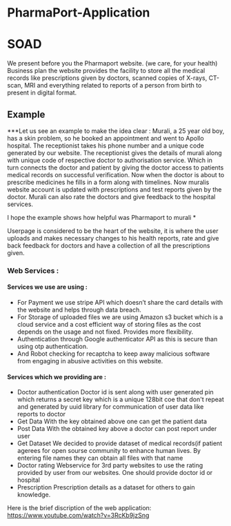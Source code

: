 # PharmaPort-Application

# SOAD

We present before you the Pharmaport website. (we care, for your health)
Business plan
the website provides the facility to store all the medical records like prescriptions given by doctors, scanned copies of X-rays, CT-scan, MRI and everything related to reports of a person from birth to present in digital format.

## Example
***Let us see an example to make the idea clear :
Murali, a 25 year old boy, has a skin problem, so he booked an appointment and went to Apollo hospital. The receptionist takes his phone number and a unique code generated by our website. The receptionist gives the details of murali along with unique code of respective doctor to authorisation service. Which in turn connects the doctor and patient by giving the doctor access to patients medical records on successful verification. Now when the doctor is about to prescribe medicines he fills in a form along with timelines. Now muralis website account is updated with prescriptions and test reports given by the doctor. Murali can also rate the doctors and give feedback to the hospital services.

I hope the example shows how helpful was Pharmaport to murali 
*

Userpage is considered to be the heart of the website, it is where the user uploads and makes necessary changes to his health reports, rate and give back feedback for doctors and have a collection of all the prescriptions given.

### Web Services :
#### Services we use are using : 
- For Payment we use stripe API which doesn’t share the card details with the website and helps through data breach.
- For Storage of uploaded files we are using Amazon s3 bucket which is a cloud service and a cost efficient way of storing files as the cost depends on the usage and not fixed. Provides more flexibility. 
- Authentication through Google authenticator API as this is secure than using otp authentication.
- And Robot checking for recaptcha to keep away malicious software from engaging in abusive activities on this website.

#### Services which we providing are : 
- Doctor authentication
Doctor id is sent along with user generated pin which returns a secret key which is a unique 128bit coe that don't repeat and generated by uuid library for communication of user data like reports to doctor
- Get Data 
With the key obtained above one can get the patient data
- Post Data
With the obtained key above a doctor can post report under user
- Get Dataset
We decided to provide dataset of medical records(if patient agerees for open sourse community to enhance human lives. By entering file names they can obtain all files with that name
- Doctor rating
Webservice for 3rd party websites to use the rating provided by user from our websites.
One should provide doctor id or hospital
- Prescription 
Prescription details as a dataset for others to gain knowledge. 

Here is the brief discription of the web application: https://www.youtube.com/watch?v=3RcKb9jzSng
